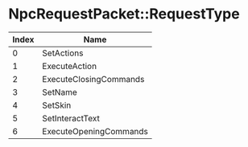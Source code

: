 # NpcRequestPacket::RequestType

Index | Name
--- | ---
0 | SetActions
1 | ExecuteAction
2 | ExecuteClosingCommands
3 | SetName
4 | SetSkin
5 | SetInteractText
6 | ExecuteOpeningCommands